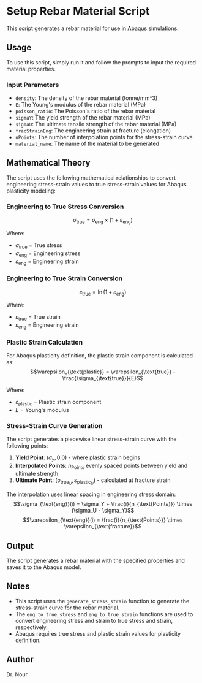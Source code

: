 # Setup Rebar Material Script

This script generates a rebar material for use in Abaqus simulations.

## Usage

To use this script, simply run it and follow the prompts to input the required material properties.

### Input Parameters

* `density`: The density of the rebar material (tonne/mm^3)
* `E`: The Young's modulus of the rebar material (MPa)
* `poisson_ratio`: The Poisson's ratio of the rebar material
* `sigmaY`: The yield strength of the rebar material (MPa)
* `sigmaU`: The ultimate tensile strength of the rebar material (MPa)
* `fracStrainEng`: The engineering strain at fracture (elongation)
* `nPoints`: The number of interpolation points for the stress-strain curve
* `material_name`: The name of the material to be generated

## Mathematical Theory

The script uses the following mathematical relationships to convert engineering stress-strain values to true stress-strain values for Abaqus plasticity modeling:

### Engineering to True Stress Conversion
$$\sigma_{\text{true}} = \sigma_{\text{eng}} \times (1 + \varepsilon_{\text{eng}})$$

Where:
- $\sigma_{\text{true}}$ = True stress
- $\sigma_{\text{eng}}$ = Engineering stress  
- $\varepsilon_{\text{eng}}$ = Engineering strain

### Engineering to True Strain Conversion
$$\varepsilon_{\text{true}} = \ln(1 + \varepsilon_{\text{eng}})$$

Where:
- $\varepsilon_{\text{true}}$ = True strain
- $\varepsilon_{\text{eng}}$ = Engineering strain

### Plastic Strain Calculation
For Abaqus plasticity definition, the plastic strain component is calculated as:
$$\varepsilon_{\text{plastic}} = \varepsilon_{\text{true}} - \frac{\sigma_{\text{true}}}{E}$$

Where:
- $\varepsilon_{\text{plastic}}$ = Plastic strain component
- $E$ = Young's modulus

### Stress-Strain Curve Generation
The script generates a piecewise linear stress-strain curve with the following points:

1. **Yield Point**: $(\sigma_y, 0.0)$ - where plastic strain begins
2. **Interpolated Points**: $n_{\text{Points}}$ evenly spaced points between yield and ultimate strength
3. **Ultimate Point**: $(\sigma_{\text{true}_U}, \varepsilon_{\text{plastic}_U})$ - calculated at fracture strain

The interpolation uses linear spacing in engineering stress domain:
$$\sigma_{\text{eng}}(i) = \sigma_Y + \frac{i}{n_{\text{Points}}} \times (\sigma_U - \sigma_Y)$$
$$\varepsilon_{\text{eng}}(i) = \frac{i}{n_{\text{Points}}} \times \varepsilon_{\text{fracture}}$$

## Output

The script generates a rebar material with the specified properties and saves it to the Abaqus model.

## Notes

* This script uses the `generate_stress_strain` function to generate the stress-strain curve for the rebar material.
* The `eng_to_true_stress` and `eng_to_true_strain` functions are used to convert engineering stress and strain to true stress and strain, respectively.
* Abaqus requires true stress and plastic strain values for plasticity definition.

## Author

Dr. Nour